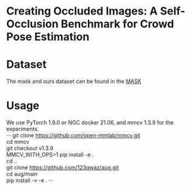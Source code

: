 # Creating Occluded Images: A Self-Occlusion Benchmark for Crowd Pose Estimation
# Dataset
The mask and ours dataset can be found in the [MASK](https://pan.baidu.com/s/1gUI77VdSAC-L8ssSkPmc4Q )
# Usage
We use PyTorch 1.9.0 or NGC docker 21.06, and mmcv 1.3.9 for the experiments.   
···
git clone https://github.com/open-mmlab/mmcv.git  
cd mmcv  
git checkout v1.3.9  
MMCV_WITH_OPS=1 pip install -e .  
cd ..  
git clone https://github.com/123qwaz/aug.git  
cd aug/main  
pip install -v -e .
···
